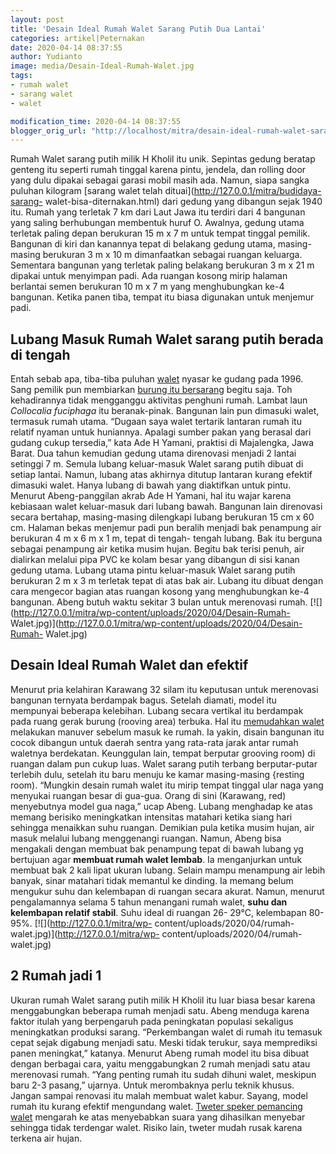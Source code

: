 ```yaml
---
layout: post
title: 'Desain Ideal Rumah Walet Sarang Putih Dua Lantai'
categories: artikel|Peternakan
date: 2020-04-14 08:37:55
author: Yudianto
image: media/Desain-Ideal-Rumah-Walet.jpg
tags:
- rumah walet
- sarang walet
- walet

modification_time: 2020-04-14 08:37:55
blogger_orig_url: "http://localhost/mitra/desain-ideal-rumah-walet-sarang-putih.html"
---
```


Rumah Walet sarang putih milik H Kholil itu unik. Sepintas gedung beratap
genteng itu seperti rumah tinggal karena pintu, jendela, dan rolling door yang
dulu dipakai sebagai garasi mobil masih ada. Namun, siapa sangka puluhan
kilogram [sarang walet telah dituai](http://127.0.0.1/mitra/budidaya-sarang-
walet-bisa-diternakan.html) dari gedung yang dibangun sejak 1940 itu. Rumah
yang terletak 7 km dari Laut Jawa itu terdiri dari 4 bangunan yang saling
berhubungan membentuk huruf O. Awalnya, gedung utama terletak paling depan
berukuran 15 m x 7 m untuk tempat tinggal pemilik. Bangunan di kiri dan
kanannya tepat di belakang gedung utama, masing-masing berukuran 3 m x 10 m
dimanfaatkan sebagai ruangan keluarga. Sementara bangunan yang terletak paling
belakang berukuran 3 m x 21 m dipakai untuk menyimpan padi. Ada ruangan kosong
mirip halaman berlantai semen berukuran 10 m x 7 m yang menghubungkan ke-4
bangunan. Ketika panen tiba, tempat itu biasa digunakan untuk menjemur padi.

## Lubang Masuk Rumah Walet sarang putih berada di tengah

Entah sebab apa, tiba-tiba puluhan [walet](http://127.0.0.1/mitra/topik/walet)
nyasar ke gudang pada 1996. Sang pemilik pun membiarkan [burung itu
bersarang](http://127.0.0.1/mitra/kain-sekat-ruang-inap-rumah-walet.html)
begitu saja. Toh kehadirannya tidak mengganggu aktivitas penghuni rumah.
Lambat laun _Collocalia fuciphaga_ itu beranak-pinak. Bangunan lain pun
dimasuki walet, termasuk rumah utama. “Dugaan saya walet tertarik lantaran
rumah itu relatif nyaman untuk huniannya. Apalagi sumber pakan yang berasal
dari gudang cukup tersedia,” kata Ade H Yamani, praktisi di Majalengka, Jawa
Barat. Dua tahun kemudian gedung utama direnovasi menjadi 2 lantai setinggi 7
m. Semula lubang keluar-masuk Walet sarang putih dibuat di setiap lantai.
Namun, lubang atas akhirnya ditutup lantaran kurang efektif dimasuki walet.
Hanya lubang di bawah yang diaktifkan untuk pintu. Menurut Abeng-panggilan
akrab Ade H Yamani, hal itu wajar karena kebiasaan walet keluar-masuk dari
lubang bawah. Bangunan lain direnovasi secara bertahap, masing-masing
dilengkapi lubang berukuran 15 cm x 60 cm. Halaman bekas menjemur padi pun
beralih menjadi bak penampung air berukuran 4 m x 6 m x 1 m, tepat di tengah-
tengah lubang. Bak itu berguna sebagai penampung air ketika musim hujan.
Begitu bak terisi penuh, air dialirkan melalui pipa PVC ke kolam besar yang
dibangun di sisi kanan gedung utama. Lubang utama pintu keluar-masuk Walet
sarang putih berukuran 2 m x 3 m terletak tepat di atas bak air. Lubang itu
dibuat dengan cara mengecor bagian atas ruangan kosong yang menghubungkan ke-4
bangunan. Abeng butuh waktu sekitar 3 bulan untuk merenovasi rumah.
[![](http://127.0.0.1/mitra/wp-content/uploads/2020/04/Desain-Rumah-
Walet.jpg)](http://127.0.0.1/mitra/wp-content/uploads/2020/04/Desain-Rumah-
Walet.jpg)

## Desain Ideal Rumah Walet dan efektif

Menurut pria kelahiran Karawang 32 silam itu keputusan untuk merenovasi
bangunan ternyata berdampak bagus. Setelah diamati, model itu mempunyai
beberapa kelebihan. Lubang secara vertikal itu berdampak pada ruang gerak
burung (rooving area) terbuka. Hal itu [memudahkan
walet](http://127.0.0.1/mitra/alih-fungsi-ruko-menjadi-sarang-walet.html)
melakukan manuver sebelum masuk ke rumah. Ia yakin, disain bangunan itu cocok
dibangun untuk daerah sentra yang rata-rata jarak antar rumah waletnya
berdekatan. Keunggulan lain, tempat berputar grooving room) di ruangan dalam
pun cukup luas. Walet sarang putih terbang berputar-putar terlebih dulu,
setelah itu baru menuju ke kamar masing-masing {resting room). “Mungkin desain
rumah walet itu mirip tempat tinggal ular naga yang menyukai ruangan besar di
gua-gua. Orang di sini (Karawang, red) menyebutnya model gua naga,” ucap
Abeng. Lubang menghadap ke atas memang berisiko meningkatkan intensitas
matahari ketika siang hari sehingga menaikkan suhu ruangan. Demikian pula
ketika musim hujan, air masuk melalui lubang menggenangi ruangan. Namun, Abeng
bisa mengakali dengan membuat bak penampung tepat di bawah lubang yg bertujuan
agar **membuat rumah walet lembab**. Ia menganjurkan untuk membuat bak 2 kali
lipat ukuran lubang. Selain mampu menampung air lebih banyak, sinar matahari
tidak memantul ke dinding. Ia memang belum mengukur suhu dan kelembapan di
ruangan secara akurat. Namun, menurut pengalamannya selama 5 tahun menangani
rumah walet, **suhu dan kelembapan relatif stabil**. Suhu ideal di ruangan 26-
29°C, kelembapan 80-95%. [![](http://127.0.0.1/mitra/wp-
content/uploads/2020/04/rumah-walet.jpg)](http://127.0.0.1/mitra/wp-
content/uploads/2020/04/rumah-walet.jpg)

## 2 Rumah jadi 1

Ukuran rumah Walet sarang putih milik H Kholil itu luar biasa besar karena
menggabungkan beberapa rumah menjadi satu. Abeng menduga karena faktor itulah
yang berpengaruh pada peningkatan populasi sekaligus meningkatkan produksi
sarang. “Perkembangan walet di rumah itu temasuk cepat sejak digabung menjadi
satu. Meski tidak terukur, saya memprediksi panen meningkat,” katanya. Menurut
Abeng rumah model itu bisa dibuat dengan berbagai cara, yaitu menggabungkan 2
rumah menjadi satu atau merenovasi rumah. “Yang penting rumah itu sudah dihuni
walet, meskipun baru 2-3 pasang,” ujarnya. Untuk merombaknya perlu teknik
khusus. Jangan sampai renovasi itu malah membuat walet kabur. Sayang, model
rumah itu kurang efektif mengundang walet. [Tweter speker pemancing
walet](https://www.budidayatani.com/tweeter-walet-terbaik-untuk-rumah.html)
mengarah ke atas menyebabkan suara yang dihasilkan menyebar sehingga tidak
terdengar walet. Risiko lain, tweter mudah rusak karena terkena air hujan.


